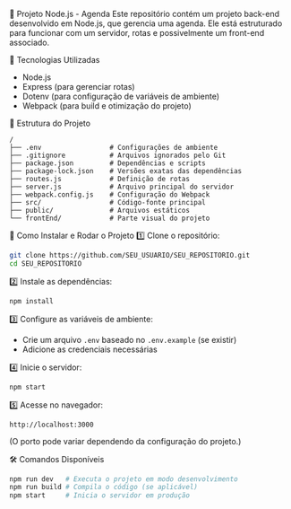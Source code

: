 📌 Projeto Node.js - Agenda
Este repositório contém um projeto back-end desenvolvido em Node.js, que gerencia uma agenda. Ele está estruturado para funcionar com um servidor, rotas e possivelmente um front-end associado.

🚀 Tecnologias Utilizadas
- Node.js
- Express (para gerenciar rotas)
- Dotenv (para configuração de variáveis de ambiente)
- Webpack (para build e otimização do projeto)

📁 Estrutura do Projeto
```
/
├── .env                 # Configurações de ambiente
├── .gitignore           # Arquivos ignorados pelo Git
├── package.json         # Dependências e scripts
├── package-lock.json    # Versões exatas das dependências
├── routes.js            # Definição de rotas
├── server.js            # Arquivo principal do servidor
├── webpack.config.js    # Configuração do Webpack
├── src/                 # Código-fonte principal
├── public/              # Arquivos estáticos
└── frontEnd/            # Parte visual do projeto
```

📌 Como Instalar e Rodar o Projeto
1️⃣ Clone o repositório:
```sh
git clone https://github.com/SEU_USUARIO/SEU_REPOSITORIO.git
cd SEU_REPOSITORIO
```

2️⃣ Instale as dependências:
```sh
npm install
```

3️⃣ Configure as variáveis de ambiente:
- Crie um arquivo `.env` baseado no `.env.example` (se existir)
- Adicione as credenciais necessárias

4️⃣ Inicie o servidor:
```sh
npm start
```

5️⃣ Acesse no navegador:
```
http://localhost:3000
```
(O porto pode variar dependendo da configuração do projeto.)

🛠️ Comandos Disponíveis
```sh
npm run dev   # Executa o projeto em modo desenvolvimento
npm run build # Compila o código (se aplicável)
npm start     # Inicia o servidor em produção
```
